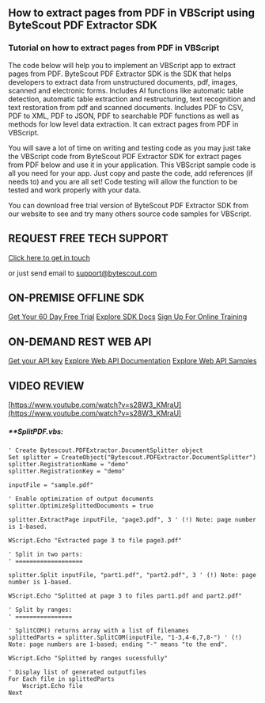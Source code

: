 ## How to extract pages from PDF in VBScript using ByteScout PDF Extractor SDK

### Tutorial on how to extract pages from PDF in VBScript

The code below will help you to implement an VBScript app to extract pages from PDF. ByteScout PDF Extractor SDK is the SDK that helps developers to extract data from unstructured documents, pdf, images, scanned and electronic forms. Includes AI functions like automatic table detection, automatic table extraction and restructuring, text recognition and text restoration from pdf and scanned documents. Includes PDF to CSV, PDF to XML, PDF to JSON, PDF to searchable PDF functions as well as methods for low level data extraction. It can extract pages from PDF in VBScript.

You will save a lot of time on writing and testing code as you may just take the VBScript code from ByteScout PDF Extractor SDK for extract pages from PDF below and use it in your application. This VBScript sample code is all you need for your app. Just copy and paste the code, add references (if needs to) and you are all set! Code testing will allow the function to be tested and work properly with your data.

You can download free trial version of ByteScout PDF Extractor SDK from our website to see and try many others source code samples for VBScript.

## REQUEST FREE TECH SUPPORT

[Click here to get in touch](https://bytescout.zendesk.com/hc/en-us/requests/new?subject=ByteScout%20PDF%20Extractor%20SDK%20Question)

or just send email to [support@bytescout.com](mailto:support@bytescout.com?subject=ByteScout%20PDF%20Extractor%20SDK%20Question) 

## ON-PREMISE OFFLINE SDK 

[Get Your 60 Day Free Trial](https://bytescout.com/download/web-installer?utm_source=github-readme)
[Explore SDK Docs](https://bytescout.com/documentation/index.html?utm_source=github-readme)
[Sign Up For Online Training](https://academy.bytescout.com/)


## ON-DEMAND REST WEB API

[Get your API key](https://pdf.co/documentation/api?utm_source=github-readme)
[Explore Web API Documentation](https://pdf.co/documentation/api?utm_source=github-readme)
[Explore Web API Samples](https://github.com/bytescout/ByteScout-SDK-SourceCode/tree/master/PDF.co%20Web%20API)

## VIDEO REVIEW

[https://www.youtube.com/watch?v=s28W3_KMraU](https://www.youtube.com/watch?v=s28W3_KMraU)




<!-- code block begin -->

##### ****SplitPDF.vbs:**
    
```
' Create Bytescout.PDFExtractor.DocumentSplitter object
Set splitter = CreateObject("Bytescout.PDFExtractor.DocumentSplitter")
splitter.RegistrationName = "demo"
splitter.RegistrationKey = "demo"

inputFile = "sample.pdf"

' Enable optimization of output documents
splitter.OptimizeSplittedDocuments = true

splitter.ExtractPage inputFile, "page3.pdf", 3 ' (!) Note: page number is 1-based.
                
WScript.Echo "Extracted page 3 to file page3.pdf"

' Split in two parts:
' ===================

splitter.Split inputFile, "part1.pdf", "part2.pdf", 3 ' (!) Note: page number is 1-based.

WScript.Echo "Splitted at page 3 to files part1.pdf and part2.pdf"

' Split by ranges:
' ================

' SplitCOM() returns array with a list of filenames
splittedParts = splitter.SplitCOM(inputFile, "1-3,4-6,7,8-") ' (!) Note: page numbers are 1-based; ending "-" means "to the end".

WScript.Echo "Splitted by ranges sucessfully"

' Display list of generated outputfiles
For Each file in splittedParts
    Wscript.Echo file
Next

```

<!-- code block end -->